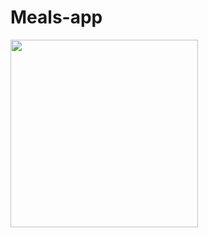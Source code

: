 # Meals-app
<img src="https://github.com/Username-ika/Meals-app/blob/master/Gif/meals.gif" width="300"  />
